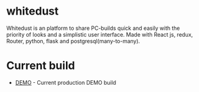 # whitedust
Whitedust is an platform to share PC-builds quick and easily with the priority of looks and a simplistic user interface. Made with React js, redux, Router, python, flask and postgresql(many-to-many). 

# Current build

* [DEMO](http://whitedustDEMO.audiovisuaali.net/) - Current production DEMO build

